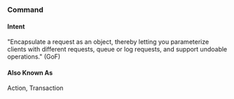 ### Command 

#### Intent 
"Encapsulate a request as an object, thereby letting you parameterize clients with
different requests, queue or log requests, and support undoable operations." (GoF)

#### Also Known As
Action, Transaction
